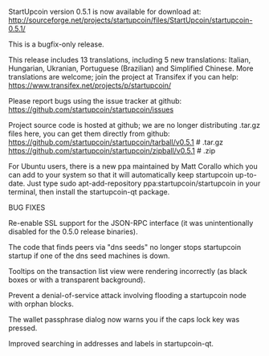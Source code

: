 StartUpcoin version 0.5.1 is now available for download at:
http://sourceforge.net/projects/startupcoin/files/StartUpcoin/startupcoin-0.5.1/

This is a bugfix-only release.

This release includes 13 translations, including 5 new translations:
Italian, Hungarian, Ukranian, Portuguese (Brazilian) and Simplified Chinese.
More translations are welcome; join the project at Transifex if you can help:
https://www.transifex.net/projects/p/startupcoin/

Please report bugs using the issue tracker at github:
https://github.com/startupcoin/startupcoin/issues

Project source code is hosted at github; we are no longer
distributing .tar.gz files here, you can get them
directly from github:
https://github.com/startupcoin/startupcoin/tarball/v0.5.1  # .tar.gz
https://github.com/startupcoin/startupcoin/zipball/v0.5.1  # .zip

For Ubuntu users, there is a new ppa maintained by Matt Corallo which
you can add to your system so that it will automatically keep
startupcoin up-to-date.  Just type
sudo apt-add-repository ppa:startupcoin/startupcoin
in your terminal, then install the startupcoin-qt package.


BUG FIXES

Re-enable SSL support for the JSON-RPC interface (it was unintentionally
disabled for the 0.5.0 release binaries).

The code that finds peers via "dns seeds" no longer stops startupcoin startup
if one of the dns seed machines is down.

Tooltips on the transaction list view were rendering incorrectly (as black boxes
or with a transparent background).

Prevent a denial-of-service attack involving flooding a startupcoin node with
orphan blocks.

The wallet passphrase dialog now warns you if the caps lock key was pressed.

Improved searching in addresses and labels in startupcoin-qt.
